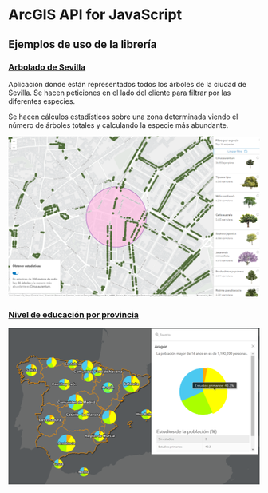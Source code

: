 # ArcGIS API for JavaScript
## Ejemplos de uso de la librería

### [Arbolado de Sevilla](https://libertadcc.github.io/ArcGIS_API_JS/ArboladoSevilla/arboladoSevilla.html)

Aplicación donde están representados todos los árboles de la ciudad de Sevilla. Se hacen peticiones en el lado del cliente para filtrar por las diferentes especies. 

Se hacen cálculos estadísticos sobre una zona determinada viendo el número de árboles totales y calculando la especie más abundante.

![Captura de la aplicación](images/Arbolado.png)


### [Nivel de educación por provincia](https://libertadcc.github.io/ArcGIS_API_JS/PieChartRenderer/educacion2021.html)

![Captura de la aplicación](images/Estudios.png)
